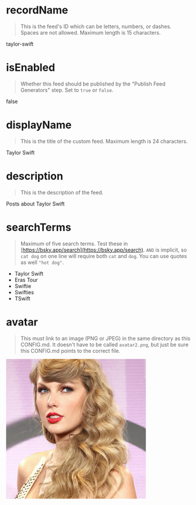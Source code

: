 
# recordName

> This is the feed's ID which can be letters, numbers, or dashes. Spaces are not allowed. Maximum length is 15 characters.

taylor-swift

# isEnabled

> Whether this feed should be published by the "Publish Feed Generators" step. Set to `true` or `false`.

false

# displayName

> This is the title of the custom feed. Maximum length is 24 characters.

Taylor Swift

# description

> This is the description of the feed.

Posts about Taylor Swift

# searchTerms

> Maximum of five search terms. Test these in [https://bsky.app/search](https://bsky.app/search). `AND` is implicit, so `cat dog` on one line will require both `cat` and `dog`. You can use quotes as well `"hot dog"`.

- Taylor Swift
- Eras Tour
- Swiftie
- Swifties
- TSwift

# avatar

> This must link to an image (PNG or JPEG) in the same directory as this CONFIG.md. It doesn't have to be called `avatar2.png`, but just be sure this CONFIG.md points to the correct file.

![](taylor-swift.png)
